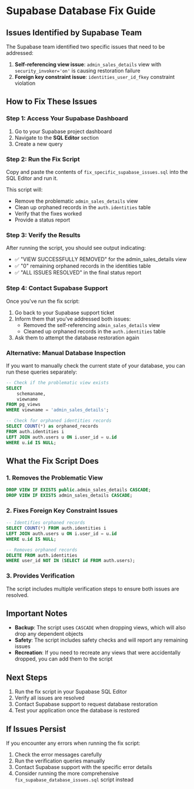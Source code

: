 # Supabase Database Fix Guide

## Issues Identified by Supabase Team

The Supabase team identified two specific issues that need to be addressed:

1. **Self-referencing view issue**: `admin_sales_details` view with `security_invoker='on'` is causing restoration failure
2. **Foreign key constraint issue**: `identities_user_id_fkey` constraint violation

## How to Fix These Issues

### Step 1: Access Your Supabase Dashboard

1. Go to your Supabase project dashboard
2. Navigate to the **SQL Editor** section
3. Create a new query

### Step 2: Run the Fix Script

Copy and paste the contents of `fix_specific_supabase_issues.sql` into the SQL Editor and run it.

This script will:
- Remove the problematic `admin_sales_details` view
- Clean up orphaned records in the `auth.identities` table
- Verify that the fixes worked
- Provide a status report

### Step 3: Verify the Results

After running the script, you should see output indicating:
- ✅ "VIEW SUCCESSFULLY REMOVED" for the admin_sales_details view
- ✅ "0" remaining orphaned records in the identities table
- ✅ "ALL ISSUES RESOLVED" in the final status report

### Step 4: Contact Supabase Support

Once you've run the fix script:

1. Go back to your Supabase support ticket
2. Inform them that you've addressed both issues:
   - Removed the self-referencing `admin_sales_details` view
   - Cleaned up orphaned records in the `auth.identities` table
3. Ask them to attempt the database restoration again

### Alternative: Manual Database Inspection

If you want to manually check the current state of your database, you can run these queries separately:

```sql
-- Check if the problematic view exists
SELECT 
    schemaname, 
    viewname 
FROM pg_views 
WHERE viewname = 'admin_sales_details';

-- Check for orphaned identities records
SELECT COUNT(*) as orphaned_records
FROM auth.identities i
LEFT JOIN auth.users u ON i.user_id = u.id
WHERE u.id IS NULL;
```

## What the Fix Script Does

### 1. Removes the Problematic View
```sql
DROP VIEW IF EXISTS public.admin_sales_details CASCADE;
DROP VIEW IF EXISTS admin_sales_details CASCADE;
```

### 2. Fixes Foreign Key Constraint Issues
```sql
-- Identifies orphaned records
SELECT COUNT(*) FROM auth.identities i
LEFT JOIN auth.users u ON i.user_id = u.id
WHERE u.id IS NULL;

-- Removes orphaned records
DELETE FROM auth.identities 
WHERE user_id NOT IN (SELECT id FROM auth.users);
```

### 3. Provides Verification
The script includes multiple verification steps to ensure both issues are resolved.

## Important Notes

- **Backup**: The script uses `CASCADE` when dropping views, which will also drop any dependent objects
- **Safety**: The script includes safety checks and will report any remaining issues
- **Recreation**: If you need to recreate any views that were accidentally dropped, you can add them to the script

## Next Steps

1. Run the fix script in your Supabase SQL Editor
2. Verify all issues are resolved
3. Contact Supabase support to request database restoration
4. Test your application once the database is restored

## If Issues Persist

If you encounter any errors when running the fix script:

1. Check the error messages carefully
2. Run the verification queries manually
3. Contact Supabase support with the specific error details
4. Consider running the more comprehensive `fix_supabase_database_issues.sql` script instead 